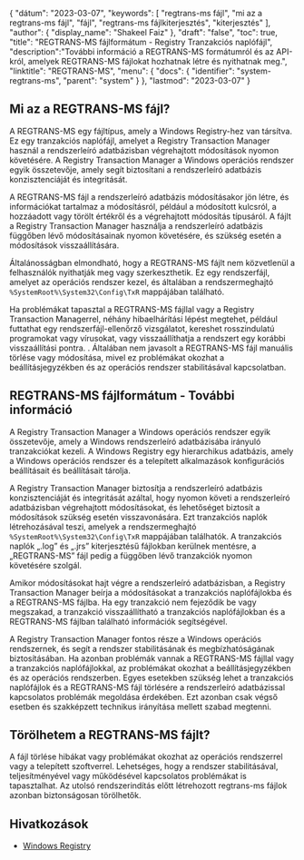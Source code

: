 {
"dátum": "2023-03-07",
  "keywords": [
"regtrans-ms fájl",
"mi az a regtrans-ms fájl",
"fájl",
"regtrans-ms fájlkiterjesztés",
"kiterjesztés"
],
  "author": {
"display_name": "Shakeel Faiz"
},
"draft": "false",
"toc": true,
"title": "REGTRANS-MS fájlformátum - Registry Tranzakciós naplófájl",
  "description":"További információ a REGTRANS-MS formátumról és az API-król, amelyek REGTRANS-MS fájlokat hozhatnak létre és nyithatnak meg.",
  "linktitle": "REGTRANS-MS",
  "menu": {
    "docs": {
      "identifier": "system-regtrans-ms",
      "parent": "system"
}
},
"lastmod": "2023-03-07"
}

## Mi az a REGTRANS-MS fájl?

A REGTRANS-MS egy fájltípus, amely a Windows Registry-hez van társítva. Ez egy tranzakciós naplófájl, amelyet a Registry Transaction Manager használ a rendszerleíró adatbázisban végrehajtott módosítások nyomon követésére. A Registry Transaction Manager a Windows operációs rendszer egyik összetevője, amely segít biztosítani a rendszerleíró adatbázis konzisztenciáját és integritását.

A REGTRANS-MS fájl a rendszerleíró adatbázis módosításakor jön létre, és információkat tartalmaz a módosításról, például a módosított kulcsról, a hozzáadott vagy törölt értékről és a végrehajtott módosítás típusáról. A fájlt a Registry Transaction Manager használja a rendszerleíró adatbázis függőben lévő módosításainak nyomon követésére, és szükség esetén a módosítások visszaállítására.

Általánosságban elmondható, hogy a REGTRANS-MS fájlt nem közvetlenül a felhasználók nyithatják meg vagy szerkeszthetik. Ez egy rendszerfájl, amelyet az operációs rendszer kezel, és általában a rendszermeghajtó `%SystemRoot%\System32\Config\TxR` mappájában található.

Ha problémákat tapasztal a REGTRANS-MS fájllal vagy a Registry Transaction Managerrel, néhány hibaelhárítási lépést megtehet, például futtathat egy rendszerfájl-ellenőrző vizsgálatot, kereshet rosszindulatú programokat vagy vírusokat, vagy visszaállíthatja a rendszert egy korábbi visszaállítási pontra. . Általában nem javasolt a REGTRANS-MS fájl manuális törlése vagy módosítása, mivel ez problémákat okozhat a beállításjegyzékben és az operációs rendszer stabilitásával kapcsolatban.

## REGTRANS-MS fájlformátum - További információ

A Registry Transaction Manager a Windows operációs rendszer egyik összetevője, amely a Windows rendszerleíró adatbázisába irányuló tranzakciókat kezeli. A Windows Registry egy hierarchikus adatbázis, amely a Windows operációs rendszer és a telepített alkalmazások konfigurációs beállításait és beállításait tárolja.

A Registry Transaction Manager biztosítja a rendszerleíró adatbázis konzisztenciáját és integritását azáltal, hogy nyomon követi a rendszerleíró adatbázisban végrehajtott módosításokat, és lehetőséget biztosít a módosítások szükség esetén visszavonására. Ezt tranzakciós naplók létrehozásával teszi, amelyek a rendszermeghajtó `%SystemRoot%\System32\Config\TxR` mappájában találhatók. A tranzakciós naplók „.log” és „.jrs” kiterjesztésű fájlokban kerülnek mentésre, a „REGTRANS-MS” fájl pedig a függőben lévő tranzakciók nyomon követésére szolgál.

Amikor módosításokat hajt végre a rendszerleíró adatbázisban, a Registry Transaction Manager beírja a módosításokat a tranzakciós naplófájlokba és a REGTRANS-MS fájlba. Ha egy tranzakció nem fejeződik be vagy megszakad, a tranzakció visszaállítható a tranzakciós naplófájlokban és a REGTRANS-MS fájlban található információk segítségével.

A Registry Transaction Manager fontos része a Windows operációs rendszernek, és segít a rendszer stabilitásának és megbízhatóságának biztosításában. Ha azonban problémák vannak a REGTRANS-MS fájllal vagy a tranzakciós naplófájlokkal, az problémákat okozhat a beállításjegyzékben és az operációs rendszerben. Egyes esetekben szükség lehet a tranzakciós naplófájlok és a REGTRANS-MS fájl törlésére a rendszerleíró adatbázissal kapcsolatos problémák megoldása érdekében. Ezt azonban csak végső esetben és szakképzett technikus irányítása mellett szabad megtenni.

## Törölhetem a REGTRANS-MS fájlt?

A fájl törlése hibákat vagy problémákat okozhat az operációs rendszerrel vagy a telepített szoftverrel. Lehetséges, hogy a rendszer stabilitásával, teljesítményével vagy működésével kapcsolatos problémákat is tapasztalhat. Az utolsó rendszerindítás előtt létrehozott regtrans-ms fájlok azonban biztonságosan törölhetők.

## Hivatkozások
* [Windows Registry](https://en.wikipedia.org/wiki/Windows_Registry)

